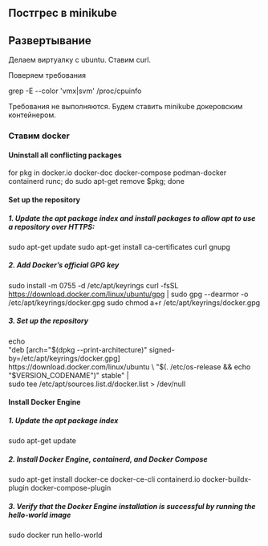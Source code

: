 Постгрес в minikube
------------------------

## Развертывание

Делаем виртуалку с ubuntu.
Ставим curl.

Поверяем требования

grep -E --color 'vmx|svm' /proc/cpuinfo

Требования не выполняются. Будем ставить minikube докеровским контейнером.

### Ставим docker

#### Uninstall all conflicting packages

for pkg in docker.io docker-doc docker-compose podman-docker containerd runc; do sudo apt-get remove $pkg; done

#### Set up the repository

##### 1. Update the apt package index and install packages to allow apt to use a repository over HTTPS:

sudo apt-get update
sudo apt-get install ca-certificates curl gnupg

##### 2. Add Docker’s official GPG key

sudo install -m 0755 -d /etc/apt/keyrings
curl -fsSL https://download.docker.com/linux/ubuntu/gpg | sudo gpg --dearmor -o /etc/apt/keyrings/docker.gpg
sudo chmod a+r /etc/apt/keyrings/docker.gpg

##### 3. Set up the repository

echo \
  "deb [arch="$(dpkg --print-architecture)" signed-by=/etc/apt/keyrings/docker.gpg] https://download.docker.com/linux/ubuntu \
  "$(. /etc/os-release && echo "$VERSION_CODENAME")" stable" | \
  sudo tee /etc/apt/sources.list.d/docker.list > /dev/null
  
#### Install Docker Engine 
  
##### 1. Update the apt package index

sudo apt-get update

##### 2. Install Docker Engine, containerd, and Docker Compose

sudo apt-get install docker-ce docker-ce-cli containerd.io docker-buildx-plugin docker-compose-plugin

##### 3. Verify that the Docker Engine installation is successful by running the hello-world image

sudo docker run hello-world




























